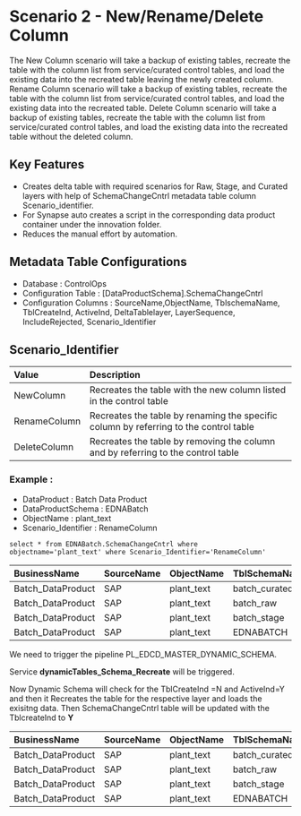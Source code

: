 # Scenario 2 - New/Rename/Delete Column

The New Column scenario will take a backup of existing tables, recreate the table with the column list from service/curated control tables, and load the existing data into the recreated table leaving the newly created column.
Rename Column scenario will take a backup of existing tables, recreate the table with the column list from service/curated control tables, and load the existing data into the recreated table.
Delete Column scenario will take a backup of existing tables, recreate the table with the column list from service/curated control tables, and load the existing data into the recreated table without the deleted column.

## Key Features

* Creates delta table with required scenarios for Raw, Stage, and Curated layers with help of SchemaChangeCntrl metadata table column Scenario_identifier.
* For Synapse auto creates a script in the corresponding data product container under the innovation folder.
* Reduces the manual effort by automation.

## Metadata Table Configurations

* Database              : ControlOps
* Configuration Table   : [DataProductSchema].SchemaChangeCntrl
* Configuration Columns : SourceName,ObjectName, TblschemaName, TblCreateInd, ActiveInd, DeltaTablelayer, LayerSequence, IncludeRejected, Scenario_Identifier

## Scenario_Identifier

|Value	|Description|
|:---	|:---	|
|NewColumn	|Recreates the table with the new column listed in the control table|
|RenameColumn	|Recreates the table by renaming the specific column by referring to the control table|
|DeleteColumn	|Recreates the table by removing the column and by referring to the control table|

### Example :

* DataProduct             : Batch Data Product
* DataProductSchema       : EDNABatch
* ObjectName              : plant_text
* Scenario_Identifier     : RenameColumn

```jsonc
select * from EDNABatch.SchemaChangeCntrl where objectname='plant_text' where Scenario_Identifier='RenameColumn'
```

|BusinessName	|SourceName	|ObjectName	|TblSchemaName	|TblCreateInd	|ActiveInd	|DeltaTableLayer	|LayerSequence	|IncludeRejected	|Scenario_Identifier|
|:---	|:---	|:---	|:---	|:---	|:---	|:---	|:---	|:---	|:---	|
|Batch_DataProduct	|SAP	|plant_text	|batch_curated	|N	|Y	|Curated	|3	|Y	|RenameColumn|
|Batch_DataProduct	|SAP	|plant_text	|batch_raw	|N	|Y	|Raw	|1	|NA	|RenameColumn|
|Batch_DataProduct	|SAP	|plant_text	|batch_stage	|N	|Y	|Stage	|2	|Y	|RenameColumn|
|Batch_DataProduct	|SAP	|plant_text	|EDNABATCH	|N	|Y	|Synapse	|4	|NA	|RenameColumn|

We need to trigger the pipeline PL_EDCD_MASTER_DYNAMIC_SCHEMA.

Service **dynamicTables_Schema_Recreate** will be triggered.

Now Dynamic Schema will check for the TblCreateInd =N and ActiveInd=Y and then it Recreates the table for the respective layer and loads the exisitng data.
Then SchemaChangeCntrl table will be updated with the TblcreateInd to **Y**

|BusinessName	|SourceName	|ObjectName	|TblSchemaName	|TblCreateInd	|ActiveInd	|DeltaTableLayer	|LayerSequence	|IncludeRejected	|Scenario_Identifier|
|:---	|:---	|:---	|:---	|:---	|:---	|:---	|:---	|:---	|:---	|
|Batch_DataProduct	|SAP	|plant_text	|batch_curated	|Y	|Y	|Curated	|3	|Y	|RenameColumn|
|Batch_DataProduct	|SAP	|plant_text	|batch_raw	|Y	|Y	|Raw	|1	|NA	|RenameColumn|
|Batch_DataProduct	|SAP	|plant_text	|batch_stage	|Y	|Y	|Stage	|2	|Y	|RenameColumn|
|Batch_DataProduct	|SAP	|plant_text	|EDNABATCH	|Y	|Y	|Synapse	|4	|NA	|RenameColumn|
